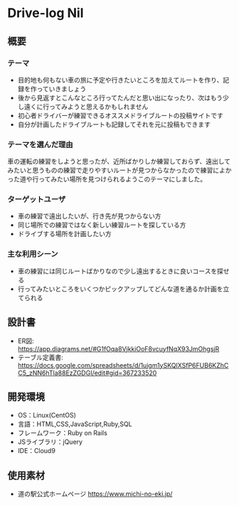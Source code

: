 # Drive-log Nil


## 概要


 ### テーマ

  * 目的地も何もない車の旅に予定や行きたいところを加えてルートを作り、記録を作っていきましょう
  * 後から見返すとこんなところ行ってたんだと思い出になったり、次はもう少し遠くに行ってみようと思えるかもしれません
  * 初心者ドライバーが練習できるオススメドライブルートの投稿サイトです
  * 自分が計画したドライブルートも記録してそれを元に投稿もできます


  ### テーマを選んだ理由
 
 車の運転の練習をしようと思ったが、近所ばかりしか練習しておらず、遠出してみたいと思うものの練習で走りやすいルートが見つからなかったので練習によかった道や行ってみたい場所を見つけられるようこのテーマにしました。


 ### ターゲットユーザ

* 車の練習で遠出したいが、行き先が見つからない方
* 同じ場所での練習ではなく新しい練習ルートを探している方
* ドライブする場所を計画したい方

### 主な利用シーン
* 車の練習には同じルートばかりなので少し遠出するときに良いコースを探せる
* 行ってみたいところをいくつかピックアップしてどんな道を通るか計画を立てられる

## 設計書
* ER図:　https://app.diagrams.net/#G1fOqa8VjkkiOoF8vcuyfNqX93JmOhgsjR
* テーブル定義書:　https://docs.google.com/spreadsheets/d/1ujgm1ySKQIXSfP6FUB6KZhCC5_zNN6hTla88EzZGDGI/edit#gid=367233520

## 開発環境
- OS：Linux(CentOS)
- 言語：HTML,CSS,JavaScript,Ruby,SQL
- フレームワーク：Ruby on Rails
- JSライブラリ：jQuery
- IDE：Cloud9

## 使用素材
* 道の駅公式ホームページ https://www.michi-no-eki.jp/
